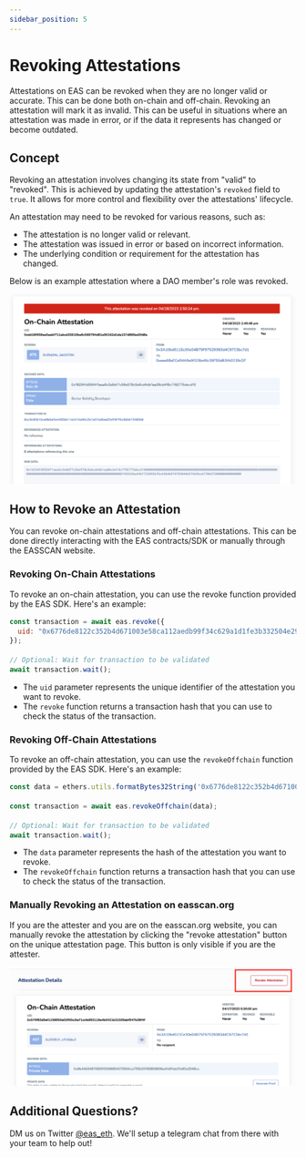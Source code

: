```yaml
---
sidebar_position: 5
---
```


# Revoking Attestations 
Attestations on EAS can be revoked when they are no longer valid or accurate. This can be done both on-chain and off-chain. Revoking an attestation will mark it as invalid. This can be useful in situations where an attestation was made in error, or if the data it represents has changed or become outdated. 

## Concept
Revoking an attestation involves changing its state from "valid" to "revoked". This is achieved by updating the attestation's `revoked` field to `true`. It allows for more control and flexibility over the attestations' lifecycle. 

An attestation may need to be revoked for various reasons, such as:

- The attestation is no longer valid or relevant.
- The attestation was issued in error or based on incorrect information.
- The underlying condition or requirement for the attestation has changed.

Below is an example attestation where a DAO member's role was revoked.

![Example Revocation](./img/revoked-attestation-example.png)

## How to Revoke an Attestation
You can revoke on-chain attestations and off-chain attestations. This can be done directly interacting with the EAS contracts/SDK or manually through the EASSCAN website.


### Revoking On-Chain Attestations
To revoke an on-chain attestation, you can use the revoke function provided by the EAS SDK. Here's an example:

```javascript
const transaction = await eas.revoke({
  uid: "0x6776de8122c352b4d671003e58ca112aedb99f34c629a1d1fe3b332504e2943a"
});

// Optional: Wait for transaction to be validated
await transaction.wait();

```
- The `uid` parameter represents the unique identifier of the attestation you want to revoke. 
- The `revoke` function returns a transaction hash that you can use to check the status of the transaction.


### Revoking Off-Chain Attestations
To revoke an off-chain attestation, you can use the `revokeOffchain` function provided by the EAS SDK. Here's an example:

```javascript
const data = ethers.utils.formatBytes32String('0x6776de8122c352b4d671003e58ca112aedb99f34c629a1d1fe3b332504e2943a');

const transaction = await eas.revokeOffchain(data);

// Optional: Wait for transaction to be validated
await transaction.wait();
```
- The `data` parameter represents the hash of the attestation you want to revoke. 
- The `revokeOffchain` function returns a transaction hash that you can use to check the status of the transaction.

### Manually Revoking an Attestation on easscan.org
If you are the attester and you are on the easscan.org website, you can manually revoke the attestation by clicking the "revoke attestation" button on the unique attestation page. This button is only visible if you are the attester.

![Example Revoke Button](./img/revoke-button.png)

## Additional Questions?
DM us on Twitter [@eas_eth](https://twitter.com/eas_eth). We'll setup a telegram chat from there with your team to help out!
